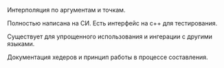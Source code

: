 Интерполяция по аргументам и точкам. 

Полностью написана на СИ. Есть интерфейс на с++ для тестирования.

Существует для упрощенного использования и ингерации с другими языками.

Документация хедеров и принцип работы в процессе составления.

